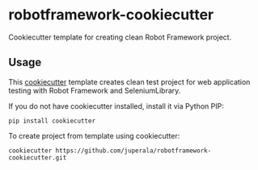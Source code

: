 # robotframework-cookiecutter
Cookiecutter template for creating clean Robot Framework project.

## Usage

This [cookiecutter](https://github.com/audreyr/cookiecutter) template creates clean test project for web application testing with Robot Framework and SeleniumLibrary.

If you do not have cookiecutter installed, install it via Python PIP:

    pip install cookiecutter

To create project from template using cookiecutter:

    cookiecutter https://github.com/juperala/robotframework-cookiecutter.git